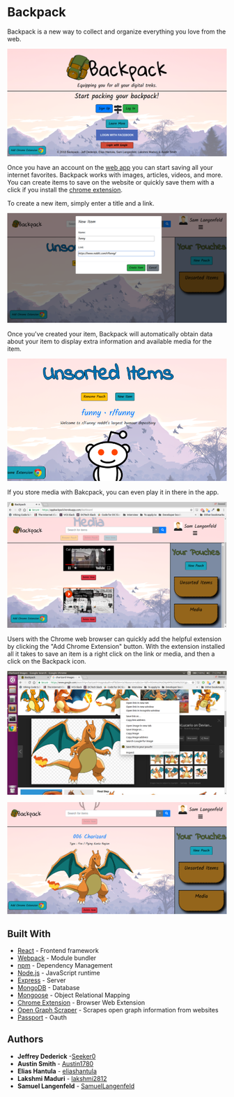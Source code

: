 # Backpack

Backpack is a new way to collect and organize everything you love from the web.

![welcome screenshot](https://github.com/Seeker0/Backpack/blob/master/public/welcome_screenshot.png)

Once you have an account on the [web app](https://appbackpack.herokuapp.com) you can start saving all your internet favorites. Backpack works with images, articles, videos, and more. You can create items to save on the website or quickly save them with a click if you install the [chrome extension](https://chrome.google.com/webstore/detail/backpack/kbihpnahoklibdejjmnjndkidaklefgj).

To create a new item, simply enter a title and a link.

![item creation screenshot](https://github.com/Seeker0/Backpack/blob/master/public/item_creation.png)

Once you've created your item, Backpack will automatically obtain data about your item to display extra information and available media for the item.

![item display screenshot](https://github.com/Seeker0/Backpack/blob/master/public/item_display.png)

If you store media with Bakcpack, you can even play it in there in the app.

![media screenshot](https://github.com/Seeker0/Backpack/blob/master/public/media.png)

Users with the Chrome web browser can quickly add the helpful extension by clicking the "Add Chrome Extension" button. With the extension installed all it takes to save an item is a right click on the link or media, and then a click on the Backpack icon.

![use extension screenshot](https://github.com/Seeker0/Backpack/blob/master/public/use_extension.png)

![extension works screenshot](https://github.com/Seeker0/Backpack/blob/master/public/extension_works.png)

## Built With

* [React](https://reactjs.org/) - Frontend framework
* [Webpack](https://webpack.js.org/) - Module bundler
* [npm](https://www.npmjs.com/) - Dependency Management
* [Node.js](https://nodejs.org/en/) - JavaScript runtime
* [Express](https://expressjs.com/) - Server
* [MongoDB](https://www.mongodb.com/) - Database
* [Mongoose](http://mongoosejs.com/) - Object Relational Mapping
* [Chrome Extension](https://developer.chrome.com/extensions) - Browser Web Extension
* [Open Graph Scraper](https://github.com/jshemas/openGraphScraper) - Scrapes open graph information from websites
* [Passport](http://www.passportjs.org/) - Oauth

## Authors

* **Jeffrey Dederick** -[Seeker0](https://github.com/Seeker0)
* **Austin Smith** - [Austin1780](https://github.com/Austin1780)
* **Elias Hantula** - [eliashantula](https://github.com/eliashantula)
* **Lakshmi Maduri** - [lakshmi2812](https://github.com/lakshmi2812)
* **Samuel Langenfeld** - [SamuelLangenfeld](https://github.com/SamuelLangenfeld)

